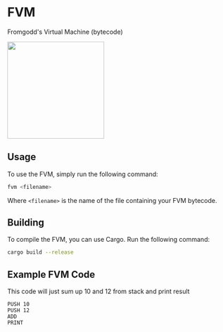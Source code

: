 # FVM
Fromgodd's Virtual Machine (bytecode)

<img src="https://github.com/fromgodd/FVM/assets/97128346/9b0d751b-fafc-4665-bf46-97829c5258bf_small.png" width="220" height="220">

## Usage
To use the FVM, simply run the following command:

```bash
fvm <filename>
```


Where `<filename>` is the name of the file containing your FVM bytecode.

## Building
To compile the FVM, you can use Cargo. Run the following command:

```bash
cargo build --release
```

## Example FVM Code
This code will just sum up 10 and 12 from stack and print result
```
PUSH 10
PUSH 12
ADD
PRINT
```
